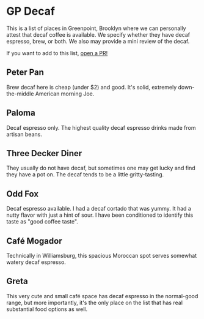 # GP Decaf

This is a list of places in Greenpoint, Brooklyn where we can personally attest that decaf coffee is available. We specify whether they have decaf espresso, brew, or both. We also may provide a mini review of the decaf.

If you want to add to this list, [open a PR!](https://github.com/mathslug/gpdecaf.info/)

## Peter Pan

Brew decaf here is cheap (under $2) and good. It's solid, extremely down-the-middle American morning Joe.

## Paloma

Decaf espresso only. The highest quality decaf espresso drinks made from artisan beans.

## Three Decker Diner

They usually do not have decaf, but sometimes one may get lucky and find they have a pot on. The decaf tends to be a little gritty-tasting.

## Odd Fox

Decaf espresso available. I had a decaf cortado that was yummy. It had a nutty flavor with just a hint of sour. I have been conditioned to identify this taste as "good coffee taste".

## Café Mogador

Technically in Williamsburg, this spacious Moroccan spot serves somewhat watery decaf espresso.

## Greta

This very cute and small café space has decaf espresso in the normal-good range, but more importantly, it's the only place on the list that has real substantial food
options as well.
